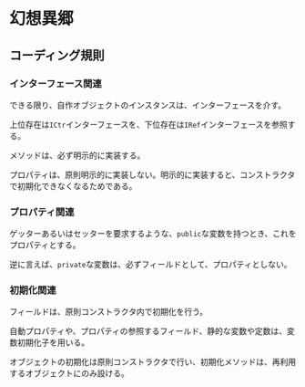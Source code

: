 # 幻想異郷

## コーディング規則

### インターフェース関連

できる限り、自作オブジェクトのインスタンスは、インターフェースを介す。

上位存在は`ICtr`インターフェースを、下位存在は`IRef`インターフェースを参照する。

メソッドは、必ず明示的に実装する。

プロパティは、原則明示的に実装しない。明示的に実装すると、コンストラクタで初期化できなくなるためである。

### プロパティ関連

ゲッターあるいはセッターを要求するような、`public`な変数を持つとき、これをプロパティとする。

逆に言えば、`private`な変数は、必ずフィールドとして、プロパティとしない。

### 初期化関連

フィールドは、原則コンストラクタ内で初期化を行う。

自動プロパティや、プロパティの参照するフィールド、静的な変数や定数は、変数初期化子を用いる。

オブジェクトの初期化は原則コンストラクタで行い、初期化メソッドは、再利用するオブジェクトにのみ設ける。
